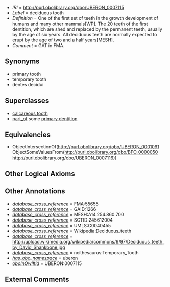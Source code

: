  * *IRI* = http://purl.obolibrary.org/obo/UBERON_0007115
 * *Label* = deciduous tooth
 * *Definition* = One of the first set of teeth in the growth development of humans and many other mammals[WP]. The 20 teeth of the first dentition, which are shed and replaced by the permanent teeth, usually by the age of six years. All deciduous teeth are normally expected to erupt by the age of two and a half years[MESH].
 * *Comment* = GAT in FMA.

## Synonyms

 * primary tooth
 * temporary tooth
 * dentes decidui

## Superclasses

 * [calcareous tooth](../../UBERON/91/UBERON_0001091.md)
 * [part_of](../../BFO/50/BFO_0000050.md) some [primary dentition](../../UBERON/16/UBERON_0007116.md)

## Equivalencies

 * ObjectIntersectionOf(<http://purl.obolibrary.org/obo/UBERON_0001091> ObjectSomeValuesFrom(<http://purl.obolibrary.org/obo/BFO_0000050> <http://purl.obolibrary.org/obo/UBERON_0007116>))

## Other Logical Axioms


## Other Annotations

 * *[database_cross_reference](../../ef/oboInOwl#hasDbXref.md)* = FMA:55655
 * *[database_cross_reference](../../ef/oboInOwl#hasDbXref.md)* = GAID:1266
 * *[database_cross_reference](../../ef/oboInOwl#hasDbXref.md)* = MESH:A14.254.860.700
 * *[database_cross_reference](../../ef/oboInOwl#hasDbXref.md)* = SCTID:245612004
 * *[database_cross_reference](../../ef/oboInOwl#hasDbXref.md)* = UMLS:C0040455
 * *[database_cross_reference](../../ef/oboInOwl#hasDbXref.md)* = Wikipedia:Deciduous_teeth
 * *[database_cross_reference](../../ef/oboInOwl#hasDbXref.md)* = http://upload.wikimedia.org/wikipedia/commons/9/97/Deciduous_teeth_by_David_Shankbone.jpg
 * *[database_cross_reference](../../ef/oboInOwl#hasDbXref.md)* = ncithesaurus:Temporary_Tooth
 * *[has_obo_namespace](../../ce/oboInOwl#hasOBONamespace.md)* = uberon
 * *[oboInOwl#id](../../id/oboInOwl#id.md)* = UBERON:0007115

## External Comments

